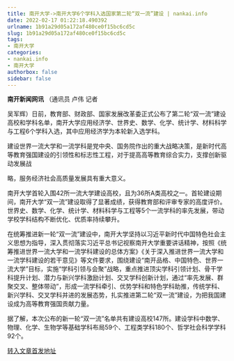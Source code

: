 ```yaml
---
title: 南开大学->南开大学6个学科入选国家第二轮“双一流”建设 | nankai.info
date: 2022-02-17 01:22:18.490392
urlname: 1b91a29d05a172af480ce0f15bc6cd5c
slug: 1b91a29d05a172af480ce0f15bc6cd5c
tags: 
- 南开大学
categories:
- nankai.info
- 南开大学
authorbox: false
sidebar: false
---
```

**南开新闻网讯** （通讯员 卢伟 记者

吴军辉）日前，教育部、财政部、国家发展改革委正式公布了第二轮“双一流”建设高校和学科名单，南开大学应用经济学、世界史、数学、化学、统计学、材料科学与工程6个学科入选，其中应用经济学为本轮新入选学科。

建设世界一流大学和一流学科是党中央、国务院作出的重大战略决策，是新时代高等教育强国建设的引领性和标志性工程，对于提高高等教育综合实力，支撑创新驱动发展战
<!--more-->
略，服务经济社会高质量发展具有重大意义。

南开大学首轮入围42所一流大学建设高校，且为36所A类高校之一。首轮建设期间，南开大学“双一流”建设取得了显著成绩，获得教育部和评审专家的高度评价。世界史、数学、化学、统计学、材料科学与工程等5个一流学科的率先发展，带动学校学科结构不断优化、优质率持续攀升。

在统筹推进新一轮“双一流”建设中，南开大学坚持以习近平新时代中国特色社会主义思想为指导，深入贯彻落实习近平总书记视察南开大学重要讲话精神，按照《统筹推进世界一流大学和一流学科建设的总体方案》《关于深入推进世界一流大学和一流学科建设的若干意见》等文件要求，围绕建设“南开品格、中国特色、世界一流大学”目标，实施“学科引领与会聚”战略，重点推进顶尖学科引领计划、骨干学科提升计划、潜力与新兴学科激励计划、交叉学科创新计划，通过“率先发展、群聚交叉、整体带动”，形成一流学科牵引、优势学科和特色学科助推，传统学科、新兴学科、交叉学科并进的发展态势，扎实推进第二轮“双一流”建设，为把我国建设成为高等教育强国贡献力量。

据了解，本次公布的新一轮“双一流”名单共有建设高校147所。建设学科中数学、物理、化学、生物学等基础学科布局59个、工程类学科180个、哲学社会科学学科92个。



[转入文章首发地址](http://news.nankai.edu.cn/ywsd/system/2022/02/15/030050264.shtml)